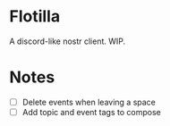 # Flotilla

A discord-like nostr client. WIP.

# Notes

- [ ] Delete events when leaving a space
- [ ] Add topic and event tags to compose
